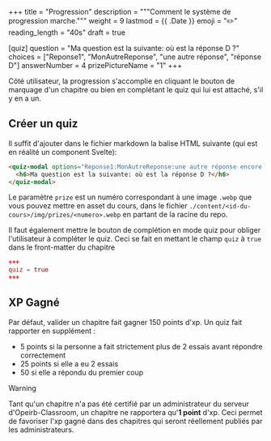 +++
title = "Progression"
description = """Comment le système de progression marche."""
weight = 9
lastmod = {{ .Date }}
emoji = "✏️"
reading_length = "40s"
draft = true

[quiz]
question = "Ma question est la suivante: où est la réponse D ?"
choices = ["Reponse1", "MonAutreReponse", "une autre réponse", "réponse D"]
answerNumber = 4
prizePictureName = "1"
+++

Côté utilisateur, la progression s'accomplie en cliquant le bouton de marquage
d'un chapitre ou bien en complétant le quiz qui lui est attaché, s'il y en a un.

## Créer un quiz

Il suffit d'ajouter dans le fichier markdown la balise HTML suivante (qui est
en réalité un component Svelte):

```md
<quiz-modal options="Reponse1:MonAutreReponse:une autre réponse encore:réponse D" answer="réponse D" prize="1">
  <h6>Ma question est la suivante: où est la réponse D ?</h6>
</quiz-modal>
```

Le paramètre `prize` est un numéro correspondant à une image `.webp` que vous
pouvez mettre en asset du cours, dans le fichier
`./content/<id-du-cours>/img/prizes/<numero>.webp` en partant de la racine du
repo.

Il faut également mettre le bouton de complétion en mode quiz pour obliger
l'utilisateur à compléter le quiz. Ceci se fait en mettant le champ `quiz` à
`true` dans le front-matter du chapitre

```toml
+++
quiz = true
+++
```
## XP Gagné

Par défaut, valider un chapitre fait gagner 150 points d'xp. Un quiz fait
rapporter en supplément :

- 5 points si la personne a fait strictement plus de 2 essais avant répondre
correctement
- 25 points si elle a eu 2 essais
- 50 si elle a répondu du premier coup

> [!WARNING]
> Tant qu'un chapitre n'a pas été certifié par un administrateur du serveur
> d'Opeirb-Classroom, un chapitre ne rapportera qu'**1 point** d'xp.
> Ceci permet de favoriser l'xp gagné dans des chapitres qui seront réellement
> publiés par les administrateurs.
